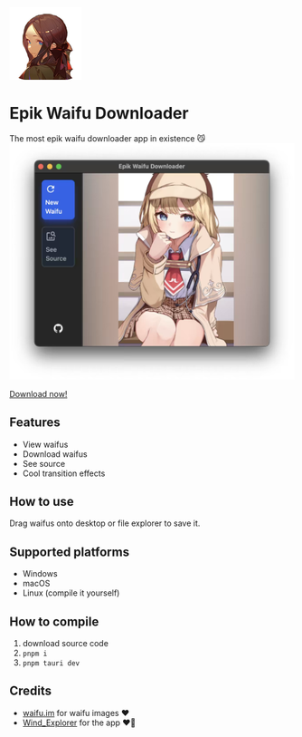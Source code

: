 ![Epik Waifu Downloader app icon](./src-tauri/icons/128x128.png)


# Epik Waifu Downloader

The most epik waifu downloader app in existence 😼
![Epik Waifu Downloader screenshot](./ewd.png)

[Download now!](https://github.com/Wind-Explorer/epik-waifu-downloader/releases/latest)

## Features

- View waifus
- Download waifus
- See source
- Cool transition effects

## How to use

Drag waifus onto desktop or file explorer to save it.

## Supported platforms

- Windows
- macOS
- Linux (compile it yourself)

## How to compile

1. download source code
2. `pnpm i`
3. `pnpm tauri dev`

## Credits

- [waifu.im](https://waifu.im) for waifu images ❤️
- [Wind_Explorer](https://www.github.com/wind-explorer) for the app ❤️‍🔥

